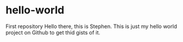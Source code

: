 # hello-world
First repository
Hello there, this is Stephen. This is just my hello world project on 
Github to get thid gists of it.
